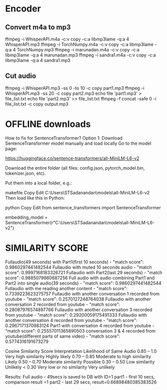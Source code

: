 
# Encoder
## Convert m4a to mp3
ffmpeg -i WhisperAPI.m4a -c:v copy -c:a libmp3lame -q:a 4 WhisperAPI.mp3
ffmpeg -i TorchNumpy.m4a -c:v copy -c:a libmp3lame -q:a 4 TorchNumpy.mp3
ffmpeg -i marunadan.m4a -c:v copy -c:a libmp3lame -q:a 4 marunadan.mp3
ffmpeg -i sandra1.m4a -c:v copy -c:a libmp3lame -q:a 4 sandra1.mp3



## Cut audio
ffmpeg -i WhisperAPI.mp3 -ss 0 -to 10 -c copy part1.mp3
ffmpeg -i WhisperAPI.mp3 -ss 20 -c copy part2.mp3
echo file 'part1.mp3' > file_list.txt
echo file 'part2.mp3' >> file_list.txt
ffmpeg -f concat -safe 0 -i file_list.txt -c copy output.mp3



# OFFLINE downloads
How to fix for SentenceTransformer?
Option 1: Download SentenceTransformer model manually and load locally
Go to the model page:

https://huggingface.co/sentence-transformers/all-MiniLM-L6-v2

Download the entire folder (all files: config.json, pytorch_model.bin, tokenizer.json, etc).

Put them into a local folder, e.g.:

makefile
Copy
Edit
C:\Users\STSadanandan\models\all-MiniLM-L6-v2\
Then load like this in Python:

python
Copy
Edit
from sentence_transformers import SentenceTransformer

embedding_model = SentenceTransformer(r"C:\Users\STSadanandan\models\all-MiniLM-L6-v2")



# SIMILARITY SCORE

Fullaudio(49 seconds) with Part1(first 10 seconds)                              - "match score": 0.9860297441482544
Fullaudio with muted 10 seconds audio                                           - "match score": 0.9997168183326721
Fullaudio with Part2(last 29 seconds)                                           - "match score": 0.9885079860687256
Full audio with audio combining Part1 and Part2 into single audio(39 seconds)   - "match score": 0.9860297441482544
Fullaudio with me reading another content                                       - "match score": 0.7339223623275757
Fullaudio with another conversation 1 recorded from youtube                     - "match score": 0.2570127248764038
Fullaudio with another conversation 2 recorded from youtube                     - "match score": 0.28087976574897766
Fullaudio with another conversation 3 recorded from youtube                     - "match score": 0.29200059175491333
Fullaudio with another conversation 4 recorded from youtube                     - "match score": 0.2967171370983124
Part1 with conversation 4 recorded from youtube                                 - "match score": 0.25557011365890503
conversation 3 & 4 recorded from youtube(different parts of same video)         - "match score": 0.5774316191673279


Cosine Similarity Score	Interpretation	Likelihood of Same Audio
0.85 – 1.0	Very high similarity	Highly likely
0.70 – 0.85	Moderate to high similarity	Likely
0.50 – 0.70	Moderate similarity	Possible
0.30 – 0.50	Low similarity	Unlikely
< 0.30	Very low or no similarity	Very unlikely


Results:
Full audio - 49secs is saved to DB with ID=1
part1 - first 10 secs, comparison result =1
part2 - last 29 secs, result=0.66898480385383526


